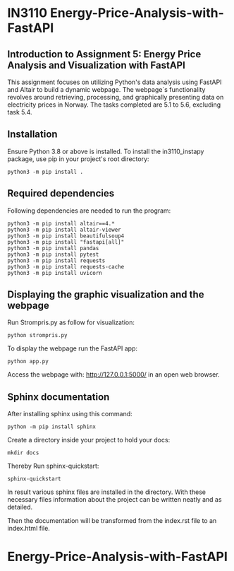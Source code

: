# IN3110 Energy-Price-Analysis-with-FastAPI

## Introduction to Assignment 5: Energy Price Analysis and Visualization with FastAPI
This assignment focuses on utilizing Python's data analysis using FastAPI and Altair to build a dynamic webpage. The webpage´s functionality revolves around retrieving, processing, and graphically presenting data on electricity prices in Norway. The tasks completed are 5.1 to 5.6, excluding task 5.4.

## Installation
Ensure Python 3.8 or above is installed. To install the in3110_instapy package, use pip in your project's root directory:

    python3 -m pip install .


## Required dependencies
Following dependencies are needed to run the program:

    python3 -m pip install altair==4.*
    python3 -m pip install altair-viewer
    python3 -m pip install beautifulsoup4
    python3 -m pip install "fastapi[all]"
    python3 -m pip install pandas
    python3 -m pip install pytest
    python3 -m pip install requests
    python3 -m pip install requests-cache
    python3 -m pip install uvicorn

## Displaying the graphic visualization and the webpage
Run Strompris.py as follow for visualization:

    python strompris.py

To display the webpage run the FastAPI app:

    python app.py 

Access the webpage with: http://127.0.0.1:5000/ in an open web browser.

## Sphinx documentation
After installing sphinx using this command: 

    python -m pip install sphinx

Create a directory inside your project to hold your docs:

    mkdir docs

Thereby Run sphinx-quickstart:

    sphinx-quickstart

In result various sphinx files are installed in the directory. With these necessary files information about the project can be
written neatly and as detailed.

Then the documentation will be transformed from the index.rst file to an index.html file.


# Energy-Price-Analysis-with-FastAPI
